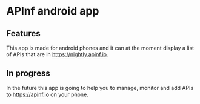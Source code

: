 # APInf android app
## Features
This app is made for android phones and it can at the moment display a list of APIs that are in https://nightly.apinf.io.

## In progress
In the future this app is going to help you to manage, monitor and add APIs to https://apinf.io on your phone. 
